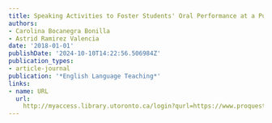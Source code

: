 ```yaml
---
title: Speaking Activities to Foster Students' Oral Performance at a Public School
authors:
- Carolina Bocanegra Bonilla
- Astrid Ramirez Valencia
date: '2018-01-01'
publishDate: '2024-10-10T14:22:56.506984Z'
publication_types:
- article-journal
publication: '*English Language Teaching*'
links:
- name: URL
  url: 
    http://myaccess.library.utoronto.ca/login?qurl=https://www.proquest.com/docview/2101888223?accountid=14771&bdid=38382&_bd=lAviBPY0LahzDzU1iPq%2B8mUwzTA%3D
---
```

